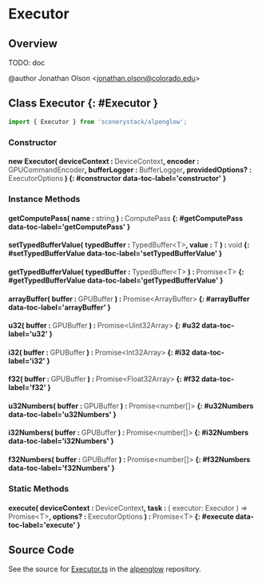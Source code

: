 # Executor

## Overview

TODO: doc

@author Jonathan Olson &lt;jonathan.olson@colorado.edu&gt;

## Class Executor {: #Executor }


```js
import { Executor } from 'scenerystack/alpenglow';
```
### Constructor

#### new Executor( deviceContext : <span style="font-weight: 400; opacity: 80%;">DeviceContext</span>, encoder : <span style="font-weight: 400; opacity: 80%;">GPUCommandEncoder</span>, bufferLogger : <span style="font-weight: 400; opacity: 80%;">BufferLogger</span>, providedOptions? : <span style="font-weight: 400; opacity: 80%;">ExecutorOptions</span> ) {: #constructor data-toc-label='constructor' }

### Instance Methods

#### getComputePass( name : <span style="font-weight: 400; opacity: 80%;">string</span> ) : <span style="font-weight: 400; opacity: 80%;">ComputePass</span> {: #getComputePass data-toc-label='getComputePass' }

#### setTypedBufferValue( typedBuffer : <span style="font-weight: 400; opacity: 80%;">TypedBuffer&lt;T&gt;</span>, value : <span style="font-weight: 400; opacity: 80%;">T</span> ) : <span style="font-weight: 400; opacity: 80%;">void</span> {: #setTypedBufferValue data-toc-label='setTypedBufferValue' }

#### getTypedBufferValue( typedBuffer : <span style="font-weight: 400; opacity: 80%;">TypedBuffer&lt;T&gt;</span> ) : <span style="font-weight: 400; opacity: 80%;">Promise&lt;T&gt;</span> {: #getTypedBufferValue data-toc-label='getTypedBufferValue' }

#### arrayBuffer( buffer : <span style="font-weight: 400; opacity: 80%;">GPUBuffer</span> ) : <span style="font-weight: 400; opacity: 80%;">Promise&lt;ArrayBuffer&gt;</span> {: #arrayBuffer data-toc-label='arrayBuffer' }

#### u32( buffer : <span style="font-weight: 400; opacity: 80%;">GPUBuffer</span> ) : <span style="font-weight: 400; opacity: 80%;">Promise&lt;Uint32Array&gt;</span> {: #u32 data-toc-label='u32' }

#### i32( buffer : <span style="font-weight: 400; opacity: 80%;">GPUBuffer</span> ) : <span style="font-weight: 400; opacity: 80%;">Promise&lt;Int32Array&gt;</span> {: #i32 data-toc-label='i32' }

#### f32( buffer : <span style="font-weight: 400; opacity: 80%;">GPUBuffer</span> ) : <span style="font-weight: 400; opacity: 80%;">Promise&lt;Float32Array&gt;</span> {: #f32 data-toc-label='f32' }

#### u32Numbers( buffer : <span style="font-weight: 400; opacity: 80%;">GPUBuffer</span> ) : <span style="font-weight: 400; opacity: 80%;">Promise&lt;number[]&gt;</span> {: #u32Numbers data-toc-label='u32Numbers' }

#### i32Numbers( buffer : <span style="font-weight: 400; opacity: 80%;">GPUBuffer</span> ) : <span style="font-weight: 400; opacity: 80%;">Promise&lt;number[]&gt;</span> {: #i32Numbers data-toc-label='i32Numbers' }

#### f32Numbers( buffer : <span style="font-weight: 400; opacity: 80%;">GPUBuffer</span> ) : <span style="font-weight: 400; opacity: 80%;">Promise&lt;number[]&gt;</span> {: #f32Numbers data-toc-label='f32Numbers' }

### Static Methods

#### execute( deviceContext : <span style="font-weight: 400; opacity: 80%;">DeviceContext</span>, task : <span style="font-weight: 400; opacity: 80%;">( executor: Executor ) =&gt; Promise&lt;T&gt;</span>, options? : <span style="font-weight: 400; opacity: 80%;">ExecutorOptions</span> ) : <span style="font-weight: 400; opacity: 80%;">Promise&lt;T&gt;</span> {: #execute data-toc-label='execute' }



## Source Code

See the source for [Executor.ts](https://github.com/phetsims/alpenglow/blob/main/js/webgpu/compute/Executor.ts) in the [alpenglow](https://github.com/phetsims/alpenglow) repository.
